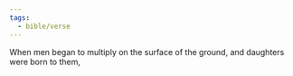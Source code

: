 ```yaml
---
tags:
  - bible/verse
---
```

When men began to multiply on the surface of the ground, and daughters were born to them,